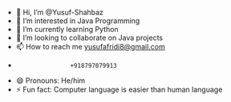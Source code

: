 - 👋 Hi, I’m @Yusuf-Shahbaz
- 👀 I’m interested in Java Programming 
- 🌱 I’m currently learning Python 
- 💞️ I’m looking to collaborate on Java projects 
- 📫 How to reach me yusufafridi8@gmail.com
-                    +918797079913
- 😄 Pronouns: He/him
- ⚡ Fun fact: Computer language is easier than human language

<!---
Yusuf-Shahbaz/Yusuf-Shahbaz is a ✨ special ✨ repository because its `README.md` (this file) appears on your GitHub profile.
You can click the Preview link to take a look at your changes.
--->

